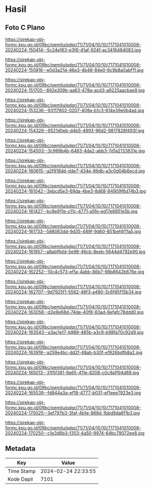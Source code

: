 # Hasil

## Foto C Plano

https://sirekap-obj-formc.kpu.go.id/09bc/pemilu/pdpr/71/71/04/10/10/7171041010008-20240224-150414--5c24e163-e3f8-41af-924f-ac3416484083.jpg

https://sirekap-obj-formc.kpu.go.id/09bc/pemilu/pdpr/71/71/04/10/10/7171041010008-20240224-150816--e0d3a21d-46e3-4b48-84e0-6c9b8a0abf11.jpg

https://sirekap-obj-formc.kpu.go.id/09bc/pemilu/pdpr/71/71/04/10/10/7171041010008-20240224-151705--892e309b-aa83-478a-acd3-a9225aacbae9.jpg

https://sirekap-obj-formc.kpu.go.id/09bc/pemilu/pdpr/71/71/04/10/10/7171041010008-20240224-153236--93117802-0207-408a-b1c3-614e39e0b4ad.jpg

https://sirekap-obj-formc.kpu.go.id/09bc/pemilu/pdpr/71/71/04/10/10/7171041010008-20240224-154326--9521d0eb-d4b5-4993-96d2-9817828f493f.jpg

https://sirekap-obj-formc.kpu.go.id/09bc/pemilu/pdpr/71/71/04/10/10/7171041010008-20240224-154503--3c989b4b-6483-4da2-abb3-7d1a2133831e.jpg

https://sirekap-obj-formc.kpu.go.id/09bc/pemilu/pdpr/71/71/04/10/10/7171041010008-20240224-160615--a2f918dd-dde7-434e-89db-a3c0d04b6ecd.jpg

https://sirekap-obj-formc.kpu.go.id/09bc/pemilu/pdpr/71/71/04/10/10/7171041010008-20240224-161042--3ebcd5e3-69da-4be3-8d68-84909f6d74b3.jpg

https://sirekap-obj-formc.kpu.go.id/09bc/pemilu/pdpr/71/71/04/10/10/7171041010008-20240224-161427--bc8e911e-c11c-4771-a5fe-ed17e6851e5b.jpg

https://sirekap-obj-formc.kpu.go.id/09bc/pemilu/pdpr/71/71/04/10/10/7171041010008-20240224-161733--588063dd-9d35-489f-9d60-851bef4f11a5.jpg

https://sirekap-obj-formc.kpu.go.id/09bc/pemilu/pdpr/71/71/04/10/10/7171041010008-20240224-161957--a8abf6dd-5e98-46cb-8eeb-5644d4792e90.jpg

https://sirekap-obj-formc.kpu.go.id/09bc/pemilu/pdpr/71/71/04/10/10/7171041010008-20240224-162252--10c4c573-ef1a-4abb-86b7-98b8642b676e.jpg

https://sirekap-obj-formc.kpu.go.id/09bc/pemilu/pdpr/71/71/04/10/10/7171041010008-20240224-162707--9d7925f1-5562-48f3-a480-3c6f85f15b34.jpg

https://sirekap-obj-formc.kpu.go.id/09bc/pemilu/pdpr/71/71/04/10/10/7171041010008-20240224-163058--d2e9e68d-74de-40f8-83ad-6efafc78ddd0.jpg

https://sirekap-obj-formc.kpu.go.id/09bc/pemilu/pdpr/71/71/04/10/10/7171041010008-20240224-163543--a3ac1e17-b989-465b-a3c9-b98fa70c92d9.jpg

https://sirekap-obj-formc.kpu.go.id/09bc/pemilu/pdpr/71/71/04/10/10/7171041010008-20240224-163918--a259e4bc-dd2f-48ab-b30f-e1926bdfb8a2.jpg

https://sirekap-obj-formc.kpu.go.id/09bc/pemilu/pdpr/71/71/04/10/10/7171041010008-20240224-165013--31f5f381-9a65-411e-8208-c0c9a1f94d69.jpg

https://sirekap-obj-formc.kpu.go.id/09bc/pemilu/pdpr/71/71/04/10/10/7171041010008-20240224-165539--fd844a3a-ef18-4777-b031-ef1eee7923e3.jpg

https://sirekap-obj-formc.kpu.go.id/09bc/pemilu/pdpr/71/71/04/10/10/7171041010008-20240224-170025--3ef797b3-3faf-4b1e-968d-1bbd9da6f1b3.jpg

https://sirekap-obj-formc.kpu.go.id/09bc/pemilu/pdpr/71/71/04/10/10/7171041010008-20240224-170250--c1e3d6b3-f353-4a50-9974-64bc79072ee8.jpg


## Metadata

| Key        | Value               |
| ---------- | ------------------- |
| Time Stamp | 2024-02-24 22:33:55 |
| Kode Dapil | 7101                |



